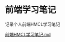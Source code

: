 # 前端学习笔记
记录个人前端HMCL学习笔记

[前端HMCL学习笔记.md](https://github.com/Pstarchen/Front-end-HMCL-learning/blob/main/前端HMCL学习笔记.md)
